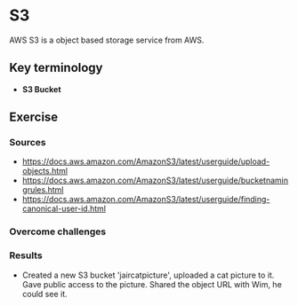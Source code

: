 # S3
AWS S3 is a object based storage service from AWS. 
## Key terminology
- **S3 Bucket**

## Exercise
### Sources
- https://docs.aws.amazon.com/AmazonS3/latest/userguide/upload-objects.html
- https://docs.aws.amazon.com/AmazonS3/latest/userguide/bucketnamingrules.html
- https://docs.aws.amazon.com/AmazonS3/latest/userguide/finding-canonical-user-id.html

### Overcome challenges


### Results
- Created a new S3 bucket 'jaircatpicture', uploaded a cat picture to it. Gave public access to the picture. Shared the object URL with Wim, he could see it.